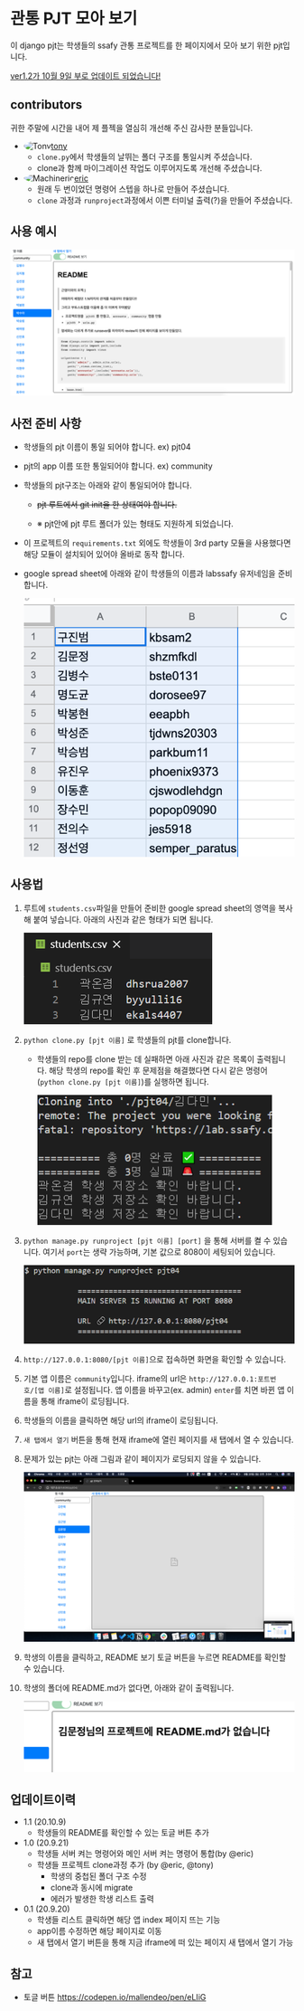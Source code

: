 # 관통 PJT 모아 보기

이 django pjt는 학생들의 ssafy 관통 프로젝트를 한 페이지에서 모아 보기 위한 pjt입니다.

[ver1.2가 10월 9일 부로 업데이트 되었습니다!](#업데이트이력)

## contributors

귀한 주말에 시간을 내어 제 플젝을 열심히 개선해 주신 감사한 분들입니다.

- <img src="https://avatars1.githubusercontent.com/u/44995141?s=460&u=2d5b28e1f068dbf1bf81d015ae68bf4e0055011c&v=4" alt="Tony" width="40" height="35" style="border-radius:50%;" />[tony](https://github.com/autumnsky-tony)
  - `clone.py`에서 학생들의 날뛰는 폴더 구조를 통일시켜 주셨습니다.
  - clone과 함께 마이그레이션 작업도 이루어지도록 개선해 주셨습니다.
- <img src="https://avatars1.githubusercontent.com/u/26497426?s=460&u=f0168d9c8227659e7bdcc3e118b3935291459438&v=4" alt="Machineric" width="40" height="35" style="border-radius:50%;" />[eric](https://github.com/Machineric) 
  - 원래 두 번이었던 명령어 스텝을 하나로 만들어 주셨습니다.
  - `clone` 과정과 `runproject`과정에서 이쁜 터미널 출력(?)을 만들어 주셨습니다.

## 사용 예시

![example](README.assets/example.png)

## 사전 준비 사항

- 학생들의 pjt 이름이 통일 되어야 합니다. ex) pjt04

- pjt의 app 이름 또한 통일되어야 합니다. ex) community

- 학생들의 pjt구조는 아래와 같이 통일되어야 합니다.

  - ~~pjt 루트에서 git init을 한 상태여야 합니다.~~

  - ※ pjt안에 pjt 루트 폴더가 있는 형태도 지원하게 되었습니다.

- 이 프로젝트의 `requirements.txt` 외에도 학생들이 3rd party 모듈을 사용했다면 해당 모듈이 설치되어 있어야 올바로 동작 합니다.

- google spread sheet에 아래와 같이 학생들의 이름과 labssafy 유저네임을 준비합니다.

  ![studentSpreadSheet](README.assets/studentSpreadSheet.png)

## 사용법

1. 루트에 `students.csv`파일을 만들어 준비한 google spread sheet의 영역을 복사해 붙여 넣습니다. 아래의 사진과 같은 형태가 되면 됩니다.

   ![studentCSV](README.assets/studentCSV.png)

2. `python clone.py [pjt 이름]` 로 학생들의 pjt를 clone합니다.

   - 학생들의 repo를 clone 받는 데 실패하면 아래 사진과 같은 목록이 출력됩니다. 해당 학생의 repo를 확인 후 문제점을 해결했다면 다시 같은 명령어(`python clone.py [pjt 이름]`)를 실행하면 됩니다.

     ![cloneResult](README.assets/cloneResult.png)

3. `python manage.py runproject [pjt 이름] [port]` 을 통해 서버를 켤 수 있습니다. 여기서 `port`는 생략 가능하며, 기본 값으로 8080이 세팅되어 있습니다.

   ![runprojectResult](README.assets/runprojectResult.png)

4. `http://127.0.0.1:8080/[pjt 이름]`으로 접속하면 화면을 확인할 수 있습니다.

5. 기본 앱 이름은 `community`입니다. iframe의 url은 `http://127.0.0.1:포트번호/[앱 이름]`로 설정됩니다. 앱 이름을 바꾸고(ex. admin) `enter`를 치면 바뀐 앱 이름을 통해 iframe이 로딩됩니다. 

6. 학생들의 이름을 클릭하면 해당 url의 iframe이 로딩됩니다.

7. `새 탭에서 열기` 버튼을 통해 현재 iframe에 열린 페이지를 새 탭에서 열 수 있습니다.

8. 문제가 있는 pjt는 아래 그림과 같이 페이지가 로딩되지 않을 수 있습니다.

   ![whennotworked](README.assets/whennotworked.png)

9. 학생의 이름을 클릭하고, README 보기 토글 버튼을 누르면 README를 확인할 수 있습니다.

10. 학생의 폴더에 README.md가 없다면, 아래와 같이 출력됩니다.

    ![readmeNotExist](README.assets/readmeNotExist.png)

## 업데이트이력

- 1.1 (20.10.9)
  - 학생들의 README를 확인할 수 있는 토글 버튼 추가
- 1.0 (20.9.21)
  - 학생들 서버 켜는 명령어와 메인 서버 켜는 명령어 통합(by @eric)
  - 학생들 프로젝트 clone과정 추가 (by @eric, @tony)
    - 학생의 중첩된 폴더 구조 수정
    - clone과 동시에 migrate
    - 에러가 발생한 학생 리스트 출력
- 0.1 (20.9.20)
  - 학생들 리스트 클릭하면 해당 앱 index 페이지 뜨는 기능
  - app이름 수정하면 해당 페이지로 이동
  - 새 탭에서 열기 버튼을 통해 지금 iframe에 떠 있는 페이지 새 탭에서 열기 가능

## 참고

- 토글 버튼 https://codepen.io/mallendeo/pen/eLIiG